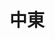 ---
layout: tag-page
title: 中東
permalink: middle-east
hidden: true
excerpt: ''
page_tag: Middle East
---